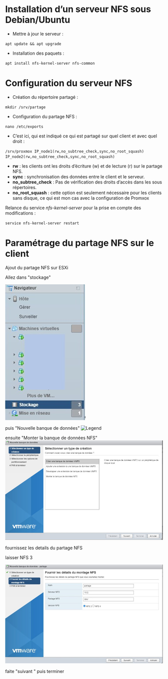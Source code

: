 # Installation d’un serveur NFS sous Debian/Ubuntu

* Mettre à jour le serveur :

`apt update && apt upgrade`
  

* Installation des paquets :

`apt install nfs-kernel-server nfs-common`
  

# Configuration du serveur NFS

* Création du répertoire partagé :

`mkdir /srv/partage`
  

* Configuration du partage NFS :
 
`nano /etc/exports`

* C’est ici, qui est indiqué ce qui est partagé sur quel client et avec quel droit :

`/srv/proxmox IP_node1(rw,no_subtree_check,sync,no_root_squash) IP_node2(rw,no_subtree_check,sync,no_root_squash)`

* **rw** : les clients ont les droits d’écriture (w) et de lecture (r) sur le partage NFS.
* **sync** : synchronisation des données entre le client et le serveur.
* **no_subtree_check** : Pas de vérification des droits d’accès dans les sous répertoires.
* **no_root_squash** : cette option est seulement nécessaire pour les clients sans disque, ce qui est mon cas avec la configuration de Promxox


Relance du service _nfs-kernel-server_ pour la prise en compte des modifications :

`service nfs-kernel-server restart`

# Paramétrage du partage NFS sur le client

Ajout du partage NFS sur ESXi

Allez dans "stockage"

![Legend](https://github.com/baaldees/Serveur_nfs/blob/main/dossier/stockage.jpeg)

puis "Nouvelle banque de données"
![Legend](https://github.com/baaldees/Serveur_nfs/blob/main/dossier/nouvelle_base_de_donn%C3%A9e.jpeg)

ensuite "Monter la banque de données NFS"
![Legend](https://github.com/baaldees/Serveur_nfs/blob/main/dossier/monter.jpeg)



fournissez les details du partage NFS

laisser NFS 3

![Legend](https://github.com/baaldees/Serveur_nfs/blob/main/dossier/fournir_les_details.jpeg)

faite "suivant " puis terminer
